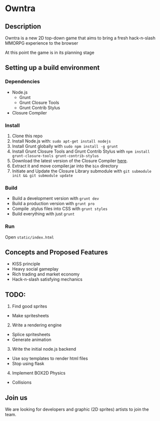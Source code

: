# Owntra

## Description
Owntra is a new 2D top-down game that aims to bring a fresh hack-n-slash MMORPG experience to the browser

At this point the game is in its planning stage

## Setting up a build environment

### Dependencies
* Node.js
  * Grunt
  * Grunt Closure Tools
  * Grunt Contrib Stylus
* Closure Compiler

### Install
1. Clone this repo
2. Install Node.js with: `sudo apt-get install nodejs`
3. Install Grunt globally with `sudo npm install -g grunt`
4. Install Grunt Closure Tools and Grunt Contrib Stylus with `npm install grunt-closure-tools grunt-contrib-stylus`
5. Download the latest version of the Closure Compiler [here](http://closure-compiler.googlecode.com/files/compiler-latest.zip).
6. Extract it and move compiler.jar into the `bin` directory
7. Initiate and Update the Closure Library submodule with `git submodule init && git submodule update`

### Build
* Build a development version with `grunt dev`
* Build a production version with `grunt pro`
* Compile .stylus files into CSS with `grunt styles`
* Build everything with just `grunt`

### Run
Open `static/index.html`

## Concepts and Proposed Features
* KISS principle
* Heavy social gameplay
* Rich trading and market economy
* Hack-n-slash satisfying mechanics

## TODO:
1. Find good sprites
  * Make spritesheets
2. Write a rendering engine
  * Splice spritesheets
  * Generate animation
3. Write the initial node.js backend
  * Use soy templates to render html files
  * Stop using flask
4. Implement BOX2D Physics
  * Collisions

## Join us
We are looking for developers and graphic (2D sprites) artists to join the team.
